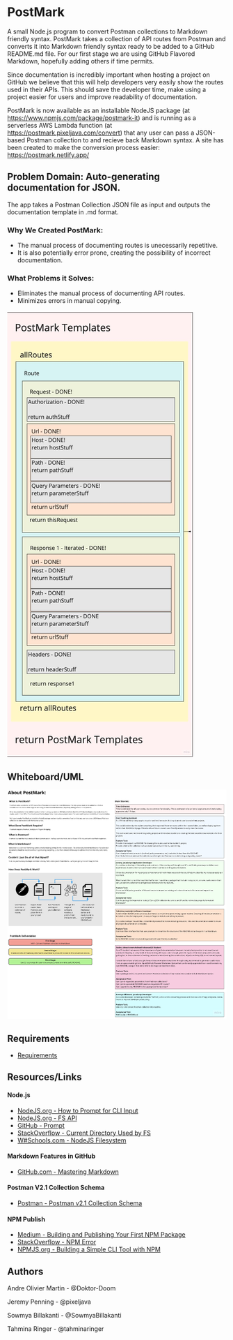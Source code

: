 # PostMark
A small Node.js program to convert Postman collections to Markdown friendly syntax. PostMark takes a collection of API routes from Postman and converts it into Markdown friendly syntax ready to be added to a GitHub README.md file. For our first stage we are using GitHub Flavored Markdown, hopefully adding others if time permits.

Since documentation is incredibly important when hosting a project on GitHub we believe that this will help developers very easily show the routes used in their APIs. This should save the developer time, make using a project easier for users and improve readability of documentation.

PostMark is now available as an installable NodeJS package (at https://www.npmjs.com/package/postmark-it) and is running as a serverless AWS Lambda function (at https://postmark.pixeljava.com/convert) that any user can pass a JSON-based Postman collection to and recieve back Markdown syntax. A site has been created to make the conversion process easier: https://postmark.netlify.app/

## Problem Domain: Auto-generating documentation for JSON.
The app takes a Postman Collection JSON file as input and outputs the documentation template in .md format.

### Why We Created PostMark:
- The manual process of documenting routes is unecessarily repetitive.
- It is also potentially error prone, creating the possibility of incorrect documentation.

### What Problems it Solves:
- Eliminates the manual process of documenting API routes.
- Minimizes errors in manual copying.

![Problem-Domain](./assets/Problem_Domain.jpg)

## Whiteboard/UML

![Whiteboard/UML](./assets/PostMark_Board.jpg)

## Requirements

- [Requirements](./requirements.md)

## Resources/Links

#### Node.js
- [NodeJS.org - How to Prompt for CLI Input](https://nodejs.org/en/knowledge/command-line/how-to-prompt-for-command-line-input/)
- [NodeJS.org - FS API](https://nodejs.org/api/fs.html#fs_class_fs_dir)
- [GitHub - Prompt](https://github.com/flatiron/prompt)
- [StackOverflow - Current Directory Used by FS](https://stackoverflow.com/questions/42972785/what-is-the-current-directory-used-by-fs-module-functions)
- [W#Schools.com - NodeJS Filesystem](https://www.w3schools.com/nodejs/nodejs_filesystem.asp)


#### Markdown Features in GitHub
- [GitHub.com - Mastering Markdown](https://guides.github.com/features/mastering-markdown/)

#### Postman V2.1 Collection Schema
- [Postman - Postman v2.1 Collection Schema](https://schema.getpostman.com/json/collection/v2.1.0/collection.json)

#### NPM Publish
- [Medium - Building and Publishing Your First NPM Package](https://medium.com/the-andela-way/build-and-publish-your-first-npm-package-a4daf0e2431)
- [StackOverflow - NPM Error](https://stackoverflow.com/questions/22343420/npm-not-creating-bin-directory)
- [NPMJS.org - Building a Simple CLI Tool with NPM](https://blog.npmjs.org/post/118810260230/building-a-simple-command-line-tool-with-npm)


## Authors

Andre Olivier Martin - @Doktor-Doom

Jeremy Penning - @pixeljava

Sowmya Billakanti - @SowmyaBillakanti

Tahmina Ringer - @tahminaringer
